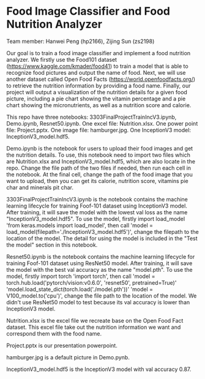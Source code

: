 # Food Image Classifier and Food Nutrition Analyzer
Team member: Hanwei Peng (hp2166), Zijing Sun (zs2198)

Our goal is to train a food image classifier and implement a food nutrition analyzer.  We firstly use the Food101 dataset (https://www.kaggle.com/kmader/food41) to train a model that is able to recognize food pictures and output the name of food. Next, we will use another dataset called Open Food Facts (https://world.openfoodfacts.org/) to retrieve the nutrition information by providing a food name. Finally, our project will output a visualization of the nutrition details for a given food picture, including a pie chart showing the vitamin percentage and a pie chart showing the micronutrients, as well as a nutrition score and calorie.

This repo have three notebooks: 3303FinalProjectTrainIncV3.ipynb, Demo.ipynb, Resnet50.ipynb.
One excel file: Nutrition.xlsx.
One power point file: Project.pptx.
One image file: hamburger.jpg.
One InceptionV3 model: InceptionV3_model.hdf5.
 
Demo.ipynb is the notebook for users to upload their food images and get the nutrition details. To use, this notebook need to import two files which are Nutrition.xlsx and InceptionV3_model.hdf5, which are also locate in the repo. Change the file path of the two files if needed, then run each cell in the notebook. At the final cell, change the path of the food image that you want to upload, then you can get its calorie, nutrition score, vitamins pie char and minerals pit char.
 
3303FinalProjectTrainIncV3.ipynb is the notebook contains the machine learning lifecycle for training Foof-101 dataset using InceptionV3 model. After training, it will save the model with the lowest val loss as the name "InceptionV3_model.hdf5". To use the model, firstly import load_model 'from keras.models import load_model', then call
'model = load_model(filepath='./InceptionV3_model.hdf5')', change the filepath to the location of the model. The detail for using the model is included in the "Test the model" section in this notebook.

Resnet50.ipynb is the notebook contains the machine learning lifecycle for training Foof-101 dataset using ResNet50 model. After training, it will save the model with the best val accuracy as the name "model.pth". To use the model, firstly import torch 'import torch', then call 
'model = torch.hub.load('pytorch/vision:v0.6.0', 'resnet50', pretrained=True)'
'model.load_state_dict(torch.load('./model.pth'))'
'model = V100_model.to('cpu')',
change the file path to the location of the model. We didn't use ResNet50 model to test because its val accuracy is lower than InceptionV3 model.

Nutrition.xlsx is the excel file we recreate base on the Open Food Fact dataset. This excel file take out the nutrition information we want and correspond them with the food name.

Project.pptx is our presentation powerpoint.

hamburger.jpg is a default picture in Demo.pynb.

InceptionV3_model.hdf5 is the InceptionV3 model with val accuracy 0.87.




